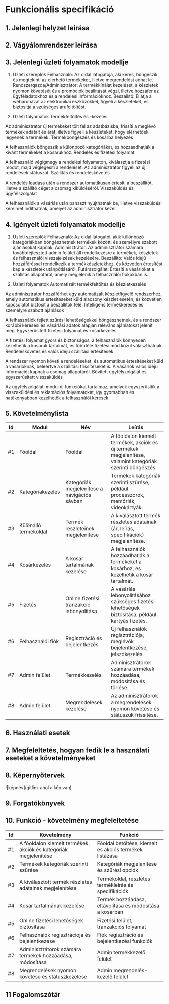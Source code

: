 # Funkcionális specifikáció
## 1. Jelenlegi helyzet leírása

## 2. Vágyálomrendszer leírása

## 3. Jelenlegi üzleti folyamatok modellje
1. Üzleti szereplők
Felhasználó: Az oldal látogatója, aki keres, böngészik, és megtekinti az elérhető termékeket, illetve megrendelést adhat le.
Rendszergazda/Adminisztrátor: A termékkínálat kezelését, a készletek nyomon követését és a promóciók beállítását végzi, illetve hozzáfér az ügyféladatokhoz és a rendelési információkhoz.
Beszállító: Ellátja a webáruházat az elektronikai eszközökkel, figyeli a készleteket, és biztosítja a szükséges árufeltöltést.

2. Üzleti folyamatok
Termékfeltöltés és -kezelés

Az adminisztrátor új termékeket tölt fel az adatbázisba, frissíti a meglévő termékek adatait és árát, illetve figyeli a készleteket, hogy elérhetőek legyenek a termékek.
Termékböngészés és kosárba helyezés

A felhasználók böngészik a különböző kategóriákat, és hozzáadhatják a kívánt termékeket a kosarukhoz.
Rendelés és fizetési folyamat

A felhasználó végigmegy a rendelési folyamaton, kiválasztja a fizetési módot, majd véglegesíti a rendelését. Az adminisztrátor figyeli az új rendelések státuszát.
Szállítás és rendeléskövetés

A rendelés leadása után a rendszer automatikusan értesíti a beszállítót, illetve a szállító céget a csomag kiküldéséről.
Visszaküldés és ügyfélszolgálat

A felhasználók a vásárlás után panaszt nyújthatnak be, illetve visszaküldési kérelmet indíthatnak, amelyet az adminisztrátor kezel.


## 4. Igényelt üzleti folyamatok modellje
1. Üzleti szereplők
Felhasználó: Az oldal látogatói, akik különböző kategóriákban böngészhetnek termékek között, és személyre szabott ajánlásokat kapnak.
Adminisztrátor: Az adminisztrátor számára továbbfejlesztett admin felület áll rendelkezésre a termékek, készletek és felhasználói visszajelzések kezelésére.
Beszállító: Valós idejű hozzáféréssel rendelkezik a termékkészletekhez, és közvetlen értesítést kap a készletek utánpótlásáról.
Futárszolgálat: Értesíti a vásárlókat a szállítás állapotáról, amely megjelenik a felhasználói fiókokban is.

2. Üzleti folyamatok
Automatizált termékfeltöltés és készletkezelés

Az adminisztrátor hozzáférhet egy automatizált készletfigyelő rendszerhez, amely automatikus értesítéseket küld alacsony készlet esetén, és közvetlen kapcsolatot biztosít a beszállítók felé.
Intelligens termékkeresés és személyre szabott ajánlások

A felhasználók fejlett szűrési lehetőségekkel böngészhetnek, és a rendszer korábbi keresési és vásárlási adatok alapján releváns ajánlatokat jelenít meg.
Egyszerűsített fizetési folyamat és kosárkezelés

A fizetési folyamat gyors és biztonságos, a felhasználók könnyedén kezelhetik a kosaruk tartalmát, és többféle fizetési mód közül választhatnak.
Rendeléskövetés és valós idejű szállítási értesítések

A rendszer nyomon követi a rendeléseket, és automatikus értesítéseket küld a vásárlóknak, beleértve a szállítási frissítéseket is. A vásárlók valós idejű információt kapnak a csomag állapotáról.
Bővített ügyfélszolgálat és egyszerűsített visszaküldés

Az ügyfélszolgálati modul új funkciókat tartalmaz, amelyek egyszerűsítik a visszaküldési és reklamációs folyamatokat, így gyorsabban és hatékonyabban kezelhetők a felhasználói kérések.


## 5. Követelménylista

| Id | Modul | Név | Leírás |
| :---: | --- | --- | --- |
| #1 | Főoldal | Főoldal | A főoldalon kiemelt termékek, akciók és új termékek megjelenítése, valamint kategóriák szerinti böngészés |
| #2 | Kategóriakezelés | Kategóriák megjelenítése a navigációs sávban | Termékek kategóriák szerinti szűrése, például processzorok, memóriák, videokártyák. |
| #3 | Különálló termékoldal | Termék részleteinek megjelenítése | A kiválasztott termék részletes adatainak (ár, leírás, specifikációk) megjelenítése. |
| #4 | Kosárkezelés | A kosár tartalmának kezelése | A felhasználók hozzáadhatják a termékeket a kosárhoz, és kezelhetik a kosár tartalmát. |
| #5 | Fizetés | Online fizetési tranzakció lebonyolítása | A vásárlás lebonyolításához szükséges fizetési lehetőségek biztosítása, például kártyás fizetés. |
| #6 | Felhasználói fiók | Regisztráció és bejelentkezés | Új felhasználók regisztrációja, meglévők bejelentkezése, jelszókezelés |
| #7 | Admin felület | Termékkezelés | Adminisztrátorok számára termékek hozzáadása, módosítása és törlése. |
| #8 | Admin felület | Megrendelések kezelése | Az adminisztrátorok a megrendelések nyomon követése és státuszuk frissítése. |

## 6. Használati esetek

## 7. Megfeleltetés, hogyan fedik le a használati eseteket a követelményeket

## 8. Képernyőtervek

![képnév](gitlink ahol a kép van)

## 9. Forgatókönyvek

## 10. Funkció - követelmény megfeleltetése

| Id | Követelmény | Funkció |
| :---: | --- | --- |
| #1 | A főoldalon kiemelt termékek, akciók és kategóriák megjelenítése | Főoldal betöltése, kiemelt és akciós termékek listázása |
| #2 | Termékek kategóriák szerinti szűrése | Kategóriák megjelenítése és szűrési opciók |
| #3 | A kiválasztott termék részletes adatainak megjelenítése | Termékoldal, részletes termékleírás és specifikációk |
| #4 | Kosár tartalmának kezelése | Termék hozzáadása, eltávolítása és módosítása a kosárban |
| #5 | Online fizetési lehetőségek biztosítása | Fizetési felület, tranzakciós folyamat |
| #6 | Felhasználók regisztrációja és bejelentkezése | Fiók regisztráció és bejelentkezési funkciók |
| #7 | Adminisztrátorok számára termékek hozzáadása, módosítása | Admin termékkezelő felület |
| #8 | Megrendelések nyomon követése és státuszkezelése | Admin megrendelés-kezelő felület |


## 11 Fogalomszótár
